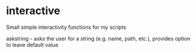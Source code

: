 # interactive
Small simple interactivity functions for my scripts

askstring - asks the user for a string (e.g. name, path, etc.), provides option to leave default value